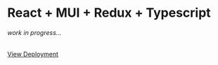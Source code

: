 # React + MUI + Redux + Typescript

###### work in progress...

[View Deployment](https://ochotadariusz.github.io/react_mui_custom/)
